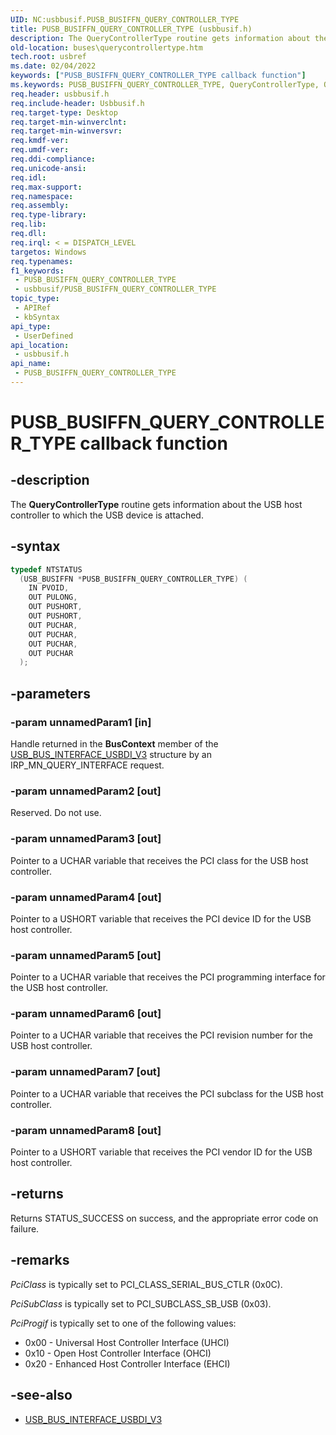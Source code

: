```yaml
---
UID: NC:usbbusif.PUSB_BUSIFFN_QUERY_CONTROLLER_TYPE
title: PUSB_BUSIFFN_QUERY_CONTROLLER_TYPE (usbbusif.h)
description: The QueryControllerType routine gets information about the USB host controller to which the USB device is attached.
old-location: buses\querycontrollertype.htm
tech.root: usbref
ms.date: 02/04/2022
keywords: ["PUSB_BUSIFFN_QUERY_CONTROLLER_TYPE callback function"]
ms.keywords: PUSB_BUSIFFN_QUERY_CONTROLLER_TYPE, QueryControllerType, QueryControllerType callback function [Buses], USB_BUSIFFN_QUERY_CONTROLLER_TYPE, USB_BUSIFFN_QUERY_CONTROLLER_TYPE callback, buses.querycontrollertype, usbbusif/QueryControllerType
req.header: usbbusif.h
req.include-header: Usbbusif.h
req.target-type: Desktop
req.target-min-winverclnt: 
req.target-min-winversvr: 
req.kmdf-ver: 
req.umdf-ver: 
req.ddi-compliance: 
req.unicode-ansi: 
req.idl: 
req.max-support: 
req.namespace: 
req.assembly: 
req.type-library: 
req.lib: 
req.dll: 
req.irql: < = DISPATCH_LEVEL
targetos: Windows
req.typenames: 
f1_keywords:
 - PUSB_BUSIFFN_QUERY_CONTROLLER_TYPE
 - usbbusif/PUSB_BUSIFFN_QUERY_CONTROLLER_TYPE
topic_type:
 - APIRef
 - kbSyntax
api_type:
 - UserDefined
api_location:
 - usbbusif.h
api_name:
 - PUSB_BUSIFFN_QUERY_CONTROLLER_TYPE
---
```


# PUSB_BUSIFFN_QUERY_CONTROLLER_TYPE callback function

## -description

The **QueryControllerType** routine gets information about the USB host controller to which the USB device is attached.

## -syntax

```cpp
typedef NTSTATUS
  (USB_BUSIFFN *PUSB_BUSIFFN_QUERY_CONTROLLER_TYPE) (
    IN PVOID,
    OUT PULONG,
    OUT PUSHORT,
    OUT PUSHORT,
    OUT PUCHAR,
    OUT PUCHAR,
    OUT PUCHAR,
    OUT PUCHAR
  );
```

## -parameters

### -param unnamedParam1 [in]

Handle returned in the **BusContext** member of the [USB_BUS_INTERFACE_USBDI_V3](./ns-usbbusif-_usb_bus_interface_usbdi_v3.md) structure by an IRP_MN_QUERY_INTERFACE request.

### -param unnamedParam2 [out]

Reserved. Do not use.

### -param unnamedParam3 [out]

Pointer to a UCHAR variable that receives the PCI class for the USB host controller.

### -param unnamedParam4 [out]

Pointer to a USHORT variable that  receives the PCI device ID for the USB host controller.

### -param unnamedParam5 [out]

Pointer to a UCHAR variable that receives the PCI programming interface  for the USB host controller.

### -param unnamedParam6 [out]

Pointer to a UCHAR variable that receives the PCI revision number for the USB host controller.

### -param unnamedParam7 [out]

Pointer to a UCHAR variable that receives the PCI subclass  for the USB host controller.

### -param unnamedParam8 [out]

Pointer to a USHORT variable that  receives the PCI vendor ID for the USB host controller.

## -returns

Returns STATUS_SUCCESS on success, and the appropriate error code on failure.

## -remarks

*PciClass* is typically set to PCI_CLASS_SERIAL_BUS_CTLR (0x0C).

*PciSubClass* is typically set to PCI_SUBCLASS_SB_USB (0x03).

*PciProgif* is typically set to one of the following values:

- 0x00 - Universal Host Controller Interface (UHCI)
- 0x10 - Open Host Controller Interface (OHCI)
- 0x20 - Enhanced Host Controller Interface (EHCI)

## -see-also

- [USB_BUS_INTERFACE_USBDI_V3](./ns-usbbusif-_usb_bus_interface_usbdi_v3.md)
